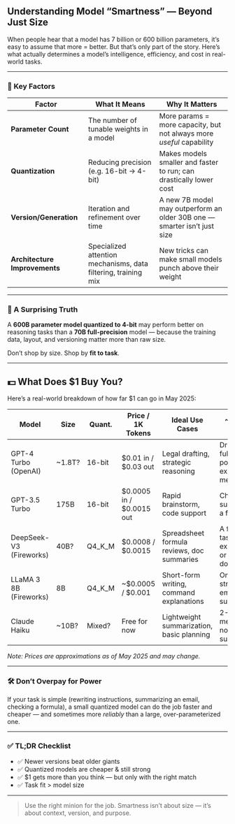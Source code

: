 ## Understanding Model “Smartness” — Beyond Just Size

When people hear that a model has 7 billion or 600 billion parameters, it’s easy to assume that more = better. But that’s only part of the story. Here’s what actually determines a model’s intelligence, efficiency, and cost in real-world tasks.

---

### 📏 Key Factors

| Factor           | What It Means | Why It Matters |
|------------------|---------------|----------------|
| **Parameter Count** | The number of tunable weights in a model | More params = more capacity, but not always more *useful* capability |
| **Quantization**    | Reducing precision (e.g. 16-bit → 4-bit) | Makes models smaller and faster to run; can drastically lower cost |
| **Version/Generation** | Iteration and refinement over time | A new 7B model may outperform an older 30B one — smarter isn’t just size |
| **Architecture Improvements** | Specialized attention mechanisms, data filtering, training mix | New tricks can make small models punch above their weight |

---

### 🤯 A Surprising Truth

A **600B parameter model quantized to 4-bit** may perform better on reasoning tasks than a **70B full-precision** model — because the training data, layout, and versioning matter more than raw size.

Don’t shop by size. Shop by **fit to task**.

---

## 💵 What Does $1 Buy You?

Here’s a real-world breakdown of how far $1 can go in May 2025:

| Model                  | Size  | Quant. | Price / 1K Tokens | Ideal Use Cases                          | ~$1 Gets You                        |
|------------------------|-------|--------|-------------------|------------------------------------------|-------------------------------------|
| GPT-4 Turbo (OpenAI)   | ~1.8T?| 16-bit | $0.01 in / $0.03 out | Legal drafting, strategic reasoning       | Drafting a full HR policy or executive memo |
| GPT-3.5 Turbo          | 175B  | 16-bit | $0.0005 in / $0.0015 out | Rapid brainstorm, code support           | Chat-style support for a full day  |
| DeepSeek-V3 (Fireworks)| 40B?  | Q4_K_M | $0.0008 / $0.0015 | Spreadsheet formula reviews, doc summaries | A few solid task explanations or one large doc analysis |
| LLaMA 3 8B (Fireworks) | 8B    | Q4_K_M | ~$0.0005 / $0.001 | Short-form writing, command explanations | One well-structured email + summary |
| Claude Haiku          | ~10B? | Mixed? | Free for now      | Lightweight summarization, basic planning | 2-3 meeting note summaries         |

_Note: Prices are approximations as of May 2025 and may change._

---

### 🛠️ Don’t Overpay for Power

If your task is simple (rewriting instructions, summarizing an email, checking a formula), a small quantized model can do the job faster and cheaper — and sometimes more *reliably* than a large, over-parameterized one.

---

### ✅ TL;DR Checklist

- ✅ Newer versions beat older giants
- ✅ Quantized models are cheaper & still strong
- ✅ $1 gets more than you think — but only with the right match
- ✅ Task fit > model size

---

> Use the right minion for the job. Smartness isn’t about size — it’s about context, version, and purpose.
